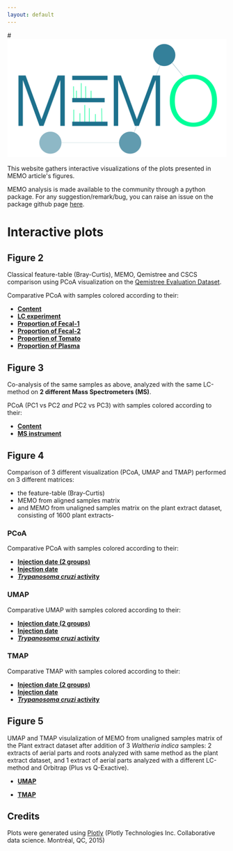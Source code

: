 ```yaml
---
layout: default
---
```

#![memo_logo](memo_logo.jpg)


This website gathers interactive visualizations of the plots presented in MEMO article's figures.

MEMO analysis is made available to the community through a python package. For any suggestion/remark/bug, you can raise an issue on the package github page [here](https://github.com/mandelbrot-project/memo). 

# Interactive plots

## Figure 2

Classical feature-table (Bray-Curtis), MEMO, Qemistree and CSCS comparison using PCoA visualization on the [Qemistree Evaluation Dataset](https://www.nature.com/articles/s41589-020-00677-3).

Comparative PCoA with samples colored according to their:

*   [**Content**](https://mandelbrot-project.github.io/memo_publication_examples/benchmark/qemistree_dataset_color_contains.html)
*   [**LC experiment**](https://mandelbrot-project.github.io/memo_publication_examples/benchmark/qemistree_dataset_color_Experiment.html)
*   [**Proportion of Fecal-1**](https://mandelbrot-project.github.io/memo_publication_examples/benchmark/qemistree_dataset_color_Proportion_Fecal_1.html)
*   [**Proportion of Fecal-2**](https://mandelbrot-project.github.io/memo_publication_examples/benchmark/qemistree_dataset_color_Proportion_Fecal_2.html)
*   [**Proportion of Tomato**](https://mandelbrot-project.github.io/memo_publication_examples/benchmark/qemistree_dataset_color_Proportion_Fecal_1.html)
*   [**Proportion of Plasma**](https://mandelbrot-project.github.io/memo_publication_examples/benchmark/qemistree_dataset_color_Proportion_NIST_1950_SRM.html)

## Figure 3

Co-analysis of the same samples as above, analyzed with the same LC-method on **2 different Mass Spectrometers (MS)**.

PCoA (PC1 vs PC2 _and_ PC2 vs PC3) with samples colored according to their:

*   [**Content**](https://mandelbrot-project.github.io/memo_publication_examples/benchmark/qemistree_dataset_qe_vs_qtof_color_contains.html)
*   [**MS instrument**](https://mandelbrot-project.github.io/memo_publication_examples/benchmark/qemistree_dataset_qe_vs_qtof_color_instrument.html)
  
## Figure 4
Comparison of 3 different visualization (PCoA, UMAP and TMAP) performed on 3 different matrices: 
*    the feature-table (Bray-Curtis)
*    MEMO from aligned samples matrix
*    and MEMO from unaligned samples matrix
on the plant extract dataset, consisting of 1600 plant extracts-

### PCoA

Comparative PCoA with samples colored according to their:

*   [**Injection date (2 groups)**](https://mandelbrot-project.github.io/memo_publication_examples/plant_extract_dataset/pcoa_vgf_color_before_after.html)
*   [**Injection date**](https://mandelbrot-project.github.io/memo_publication_examples/plant_extract_dataset/pcoa_vgf_color_ms_injection_date.html)
*   [**_Trypanosoma cruzi_ activity**](https://mandelbrot-project.github.io/memo_publication_examples/plant_extract_dataset/pcoa_vgf_color_tcruzi_activity_class.html)

### UMAP

Comparative UMAP with samples colored according to their:

*   [**Injection date (2 groups)**](https://mandelbrot-project.github.io/memo_publication_examples/plant_extract_dataset/umap_vgf_color_before_after.html)
*   [**Injection date**](https://mandelbrot-project.github.io/memo_publication_examples/plant_extract_dataset/umap_vgf_color_ms_injection_date.html)
*   [**_Trypanosoma cruzi_ activity**](https://mandelbrot-project.github.io/memo_publication_examples/plant_extract_dataset/umap_vgf_color_tcruzi_activity_class.html)

### TMAP

Comparative TMAP with samples colored according to their:

*   [**Injection date (2 groups)**](https://mandelbrot-project.github.io/memo_publication_examples/plant_extract_dataset/tmap_vgf_color_before_after.html)
*   [**Injection date**](https://mandelbrot-project.github.io/memo_publication_examples/plant_extract_dataset/tmap_vgf_color_ms_injection_date.html)
*   [**_Trypanosoma cruzi_ activity**](https://mandelbrot-project.github.io/memo_publication_examples/plant_extract_dataset/tmap_vgf_color_tcruzi_activity_class.html)

## Figure 5
UMAP and TMAP visulalization of MEMO from unaligned samples matrix of the Plant extract dataset after addition of 3 _Waltheria indica_ samples: 2 extracts of aerial parts and roots analyzed with same method as the plant extract dataset, and 1 extract of aerial parts analyzed with a different LC-method and Orbitrap (Plus vs Q-Exactive).

*   [**UMAP**](https://mandelbrot-project.github.io/memo_publication_examples/waltheria_indica/umap_vgf_with_waltheria_color_species_organe_selected.html)

*   [**TMAP**](https://mandelbrot-project.github.io/memo_publication_examples/waltheria_indica/tmap_vgf_with_waltheria_color_species_organe_selected.html)

## Credits
Plots were generated using [Plotly](https://plot.ly.) (Plotly Technologies Inc. Collaborative data science. Montréal, QC, 2015)
